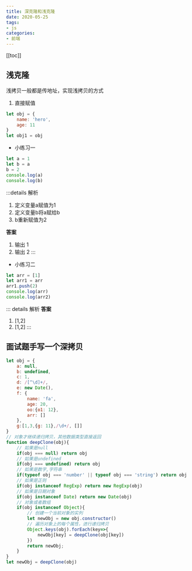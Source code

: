 ```yaml
---
title: 深克隆和浅克隆
date: 2020-05-25
tags: 
- js
categories:
- 前端
---
```


<Boxx />

[[toc]]

## 浅克隆
浅拷贝一般都是传地址，实现浅拷贝的方式
1. 直接赋值
``` js
let obj = {
    name: 'hero',
    age: 11
}
let obj1 = obj
```
- 小练习一
``` js
let a = 1
let b = a
b = 2
console.log(a)
console.log(b)
```
:::details 解析
1. 定义变量a赋值为1
2. 定义变量b将a赋给b
3. b重新赋值为2

**答案**
1. 输出 1
2. 输出 2
:::
- 小练习二
``` js
let arr = [1]
let arr1 = arr
arr1.push(2)
console.log(arr)
console.log(arr2)
```
::: details 解析
**答案**
1. [1,2]
2. [1,2]
:::

## 面试题手写一个深拷贝
``` js
let obj = {
    a: null,
    b: undefined,
    c: 1,
    d: /[^\d]+/,
    e: new Date(),
    f: {
        name: 'fa',
        age: 20,
        oo:{o1: 12},
        arr: []
    },
    g:[1,3,{g: 11},/\d+/, []]
}
// 对象才继续递归拷贝，其他数据类型直接返回
function deepClone(obj){
    // 如果是null
    if(obj === null) return obj
    // 如果是undefined
    if(obj === undefined) return obj
    // 如果是数字,字符串
    if(typeof obj === 'number' || typeof obj === 'string') return obj
    // 如果是正则
    if(obj instanceof RegExp) return new RegExp(obj)
    // 如果是日期对象
    if(obj instanceof Date) return new Date(obj)
    // 对象或者数组
    if(obj instanceof Object){
        // 创建一个当前对象的实列
        let newObj = new obj.constructor()
        // 遍历对象上的每个属性，进行递归拷贝
        Object.keys(obj).forEach(key=>{
            newObj[key] = deepClone(obj[key])
        })
        return newObj;
    }
}
let newObj = deepClone(obj)
```
